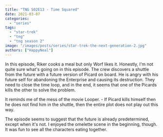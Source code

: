 ```yaml
---
title: "TNG S02E13 - Time Squared"
date: 2021-03-07
categories: 
  - "series"
tags: 
  - "star-trek"
  - "tng"
  - "tng season 2"
image: "/images/posts/series/star-trek-the-next-generation-2.jpg"
authors: ["HappyNeal"]
---
```

In this episode, Riker cooks a meal but only Worf likes it. Honestly, I'm not quite sure what's going on in this episode. The crew discovers a shuttle from the future with a future version of Picard on board. He is angry with his future self for abandoning the Enterprise and causing its destruction. They need to close the time loop, and in the end, it seems that one of the Picards kills the other to solve the problem.

It reminds me of the mess of the movie Looper. - If Picard kills himself then he does not find him in the shuttle, then the entire plot does not play out this way.

The episode seems to suggest that the future is already predetermined, except when it's not. I enjoyed the omelette scene in the beginning, though. It was fun to see all the characters eating together.
